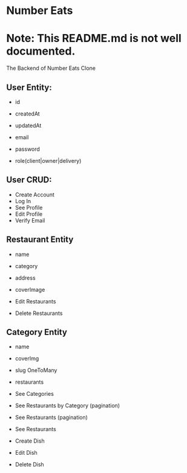 # Number Eats

# Note: This README.md is not well documented.

The Backend of Number Eats Clone

## User Entity:

- id
- createdAt
- updatedAt

- email
- password
- role(client|owner|delivery)

## User CRUD:

- Create Account
- Log In
- See Profile
- Edit Profile
- Verify Email

## Restaurant Entity

- name
- category
- address
- coverImage

- Edit Restaurants
- Delete Restaurants

## Category Entity

- name
- coverImg
- slug
  OneToMany
- restaurants

- See Categories
- See Restaurants by Category (pagination)
- See Restaurants (pagination)
- See Restaurants

- Create Dish
- Edit Dish
- Delete Dish